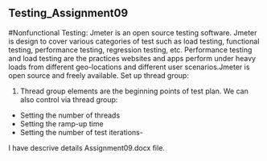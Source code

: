 ## Testing_Assignment09
 #Nonfunctional Testing:
Jmeter is an open source testing software. Jmeter is design to cover various categories of test such as load testing, functional testing, performance testing, regression testing,  etc. Performance testing and load testing are the practices websites and apps perform under heavy loads from different geo-locations and different user scenarios.Jmeter is open source and freely available. 
Set up thread group:
1.	Thread group elements are the beginning points of test plan. We can also control via thread group:
-	Setting the number of threads
-	Setting the ramp-up time
-	Setting the number of test iterations-

I have descrive details Assignment09.docx file.
